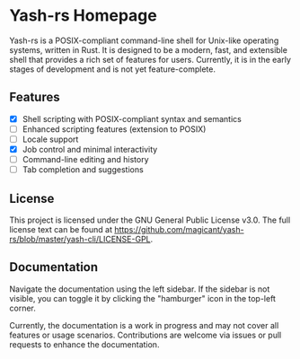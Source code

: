 # Yash-rs Homepage

Yash-rs is a POSIX-compliant command-line shell for Unix-like operating systems, written in Rust.
It is designed to be a modern, fast, and extensible shell that provides a rich set of features for users.
Currently, it is in the early stages of development and is not yet feature-complete.

## Features

- [x] Shell scripting with POSIX-compliant syntax and semantics
- [ ] Enhanced scripting features (extension to POSIX)
- [ ] Locale support
- [x] Job control and minimal interactivity
- [ ] Command-line editing and history
- [ ] Tab completion and suggestions

## License

This project is licensed under the GNU General Public License v3.0.
The full license text can be found at <https://github.com/magicant/yash-rs/blob/master/yash-cli/LICENSE-GPL>.

## Documentation

Navigate the documentation using the left sidebar.
If the sidebar is not visible, you can toggle it by clicking the "hamburger" icon in the top-left corner.

Currently, the documentation is a work in progress and may not cover all features or usage scenarios.
Contributions are welcome via issues or pull requests to enhance the documentation.
